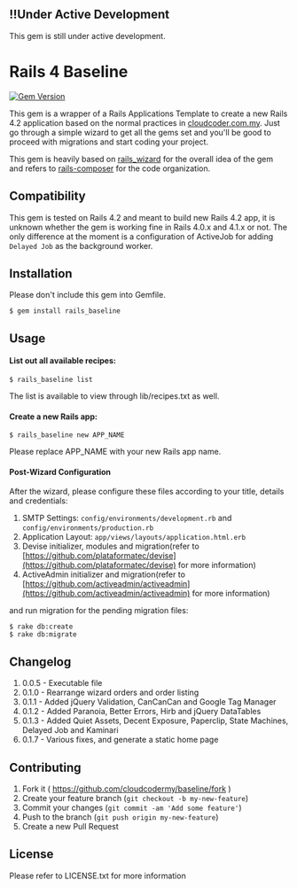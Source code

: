 ## !!Under Active Development

This gem is still under active development.

# Rails 4 Baseline
[![Gem Version](https://badge.fury.io/rb/rails_baseline.svg)](http://badge.fury.io/rb/rails_baseline)

This gem is a wrapper of a Rails Applications Template to create a new Rails 4.2 application based on the normal practices in [cloudcoder.com.my](http://cloudcoder.com.my). Just go through a simple wizard to get all the gems set and you'll be good to proceed with migrations and start coding your project.

This gem is heavily based on [rails_wizard](https://github.com/intridea/rails_wizard) for the overall idea of the gem and refers to [rails-composer](https://github.com/RailsApps/rails-composer) for the code organization.

## Compatibility

This gem is tested on Rails 4.2 and meant to build new Rails 4.2 app, it is unknown whether the gem is working fine in Rails 4.0.x and 4.1.x or not. The only difference at the moment is a configuration of ActiveJob for adding `Delayed Job` as the background worker.

## Installation

Please don't include this gem into Gemfile.

    $ gem install rails_baseline

## Usage

#### List out all available recipes:

    $ rails_baseline list

The list is available to view through lib/recipes.txt as well.

#### Create a new Rails app:

    $ rails_baseline new APP_NAME

Please replace APP_NAME with your new Rails app name.

#### Post-Wizard Configuration

After the wizard, please configure these files according to your title, details and credentials:

1. SMTP Settings: `config/environments/development.rb` and `config/environments/production.rb`
2. Application Layout: `app/views/layouts/application.html.erb`
3. Devise initializer, modules and migration(refer to [https://github.com/plataformatec/devise](https://github.com/plataformatec/devise) for more information)
4. ActiveAdmin initializer and migration(refer to [https://github.com/activeadmin/activeadmin](https://github.com/activeadmin/activeadmin) for more information)

and run migration for the pending migration files:

	$ rake db:create
	$ rake db:migrate

## Changelog

1. 0.0.5 - Executable file
2. 0.1.0 - Rearrange wizard orders and order listing
3. 0.1.1 - Added jQuery Validation, CanCanCan and Google Tag Manager
3. 0.1.2 - Added Paranoia, Better Errors, Hirb and jQuery DataTables
4. 0.1.3 - Added Quiet Assets, Decent Exposure, Paperclip, State Machines, Delayed Job and Kaminari
5. 0.1.7 - Various fixes, and generate a static home page

## Contributing

1. Fork it ( https://github.com/cloudcodermy/baseline/fork )
2. Create your feature branch (`git checkout -b my-new-feature`)
3. Commit your changes (`git commit -am 'Add some feature'`)
4. Push to the branch (`git push origin my-new-feature`)
5. Create a new Pull Request

## License

Please refer to LICENSE.txt for more information